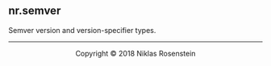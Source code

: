 ## nr.semver

Semver version and version-specifier types.

---

<p align="center">Copyright &copy; 2018 Niklas Rosenstein</p>
